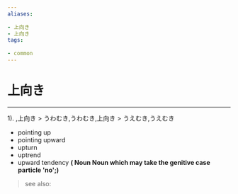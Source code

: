 ```yaml
---
aliases:
    
- 上向き
- 上向き
tags:
    
- common
---
```


# 上向き
---
1).
,上向き > うわむき,うわむき,上向き > うえむき,うえむき

- pointing up
- pointing upward
- upturn
- uptrend
- upward tendency
**( Noun Noun which may take the genitive case particle 'no';)**
> see also: 
            